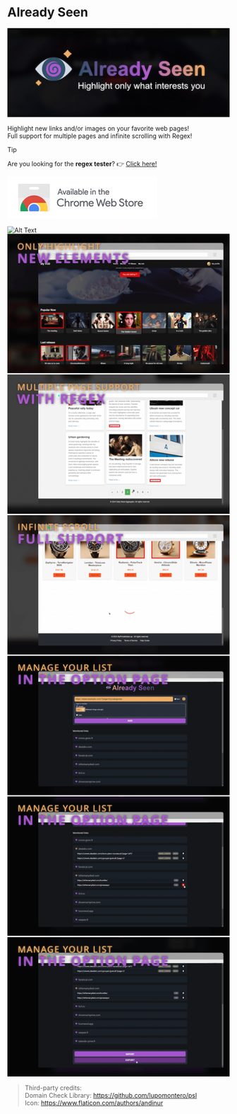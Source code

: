 # Already Seen

![splash](res/header.png)

Highlight new links and/or images on your favorite web pages!\
Full support for multiple pages and infinite scrolling with Regex!

> [!TIP]
> Are you looking for the **regex tester**? &#128073; [Click here!](manual_regex/manual_regex.html)

[<img src="res/chromewebstore.png">](https://chromewebstore.google.com/detail/already-seen-cl/hjojdhieicncghokppaepdghnfmkeegh)

![Alt Text](res/screen.gif)
<br/>
![screenshot1](res/screen_vod.png)
![screenshot2](res/screen_news.png)
![screenshot3](res/screen_sales.png)
![screenshot4](res/screen_options_1.png)
![screenshot4](res/screen_options_2.png)
![screenshot4](res/screen_options_3.png)

> Third-party credits:<br/>
> Domain Check Library: https://github.com/lupomontero/psl<br/>
> Icon: https://www.flaticon.com/authors/andinur